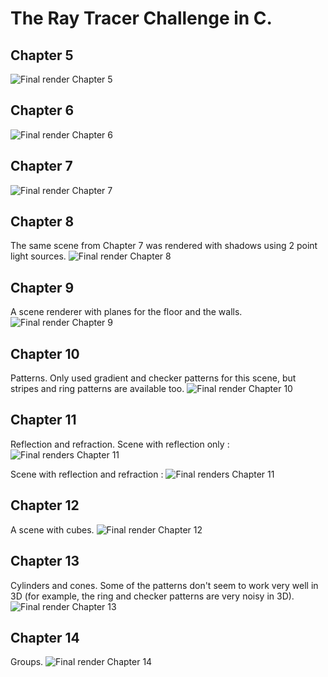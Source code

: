 # The Ray Tracer Challenge in C.

## Chapter 5
![Final render Chapter 5](./out/chap5.png "Final render Chapter 5")


## Chapter 6
![Final render Chapter 6](./out/chap6.png "Final render Chapter 6")


## Chapter 7
![Final render Chapter 7](./out/chap7.png "Final render Chapter 7")


## Chapter 8
The same scene from Chapter 7 was rendered with shadows using 2 point light sources.
![Final render Chapter 8](./out/chap8.png "Final render Chapter 8")


## Chapter 9
A scene renderer with planes for the floor and the walls.
![Final render Chapter 9](./out/chap9.png "Final render Chapter 9")


## Chapter 10
Patterns. Only used gradient and checker patterns for this scene, but
stripes and ring patterns are available too.
![Final render Chapter 10](./out/chap10.png "Final render Chapter 10")


## Chapter 11
Reflection and refraction. Scene with reflection only :
![Final renders Chapter 11](./out/chap11_1.png "Final renders Chapter 11")

Scene with reflection and refraction :
![Final renders Chapter 11](./out/chap11_2.png "Final renders Chapter 11")


## Chapter 12
A scene with cubes.
![Final render Chapter 12](./out/chap12.png "Final render Chapter 12")


## Chapter 13
Cylinders and cones. Some of the patterns don't seem to work very well in 3D 
(for example, the ring and checker patterns are very noisy in 3D).
![Final render Chapter 13](./out/chap13.png "Final render Chapter 13")


## Chapter 14
Groups.
![Final render Chapter 14](./out/chap14.png "Final render Chapter 14")

